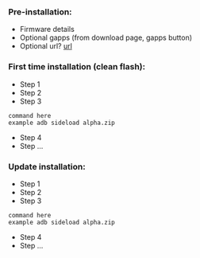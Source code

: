 ### Pre-installation:

* Firmware details
* Optional gapps (from download page, gapps button)
* Optional url? [url](https://url.tld)


### First time installation (clean flash):

* Step 1
* Step 2
* Step 3

```
command here
example adb sideload alpha.zip
```
* Step 4
* Step ...

### Update installation:

* Step 1
* Step 2
* Step 3

```
command here
example adb sideload alpha.zip
```
* Step 4
* Step ...
